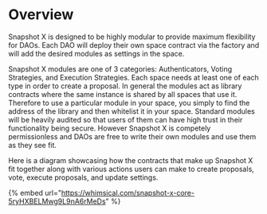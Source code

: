 # Overview

Snapshot X is designed to be highly modular to provide maximum flexibility for DAOs. Each DAO will deploy their own space contract via the factory and will add the desired modules as settings in the space. 

Snapshot X modules are one of 3 categories: Authenticators, Voting Strategies, and Execution Strategies. Each space needs at least one of each type in order to create a proposal. In general the modules act as library contracts where the same instance is shared by all spaces that use it. Therefore to use a particular module in your space, you simply to find the address of the library and then whitelist it in your space. Standard modules will be heavily audited so that users of them can have high trust in their functionality being secure. However Snapshot X is competely permissionless and DAOs are free to write their own modules and use them as they see fit. 

Here is a diagram showcasing how the contracts that make up Snapshot X fit together along with various actions users can make to create proposals, vote, execute proposals, and update settings.


{% embed url="https://whimsical.com/snapshot-x-core-5ryHXBELMwg9L9nA6rMeDs" %}

